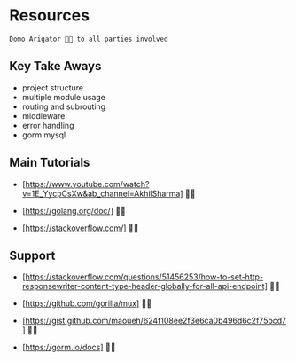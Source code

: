 # Resources

`Domo Arigator 🙏🏽 to all parties involved`

## Key Take Aways

- project structure
- multiple module usage
- routing and subrouting
- middleware
- error handling
- gorm mysql

## Main Tutorials

- [https://www.youtube.com/watch?v=1E_YycpCsXw&ab_channel=AkhilSharma] 👍🏽

- [https://golang.org/doc/] 🙏🏽

- [https://stackoverflow.com/] 🙏🏽

## Support

- [https://stackoverflow.com/questions/51456253/how-to-set-http-responsewriter-content-type-header-globally-for-all-api-endpoint] 🙏🏽

- [https://github.com/gorilla/mux] 🙏🏽

- [https://gist.github.com/maoueh/624f108ee2f3e6ca0b496d6c2f75bcd7] 🙏🏽

- [https://gorm.io/docs] 🙏🏽
